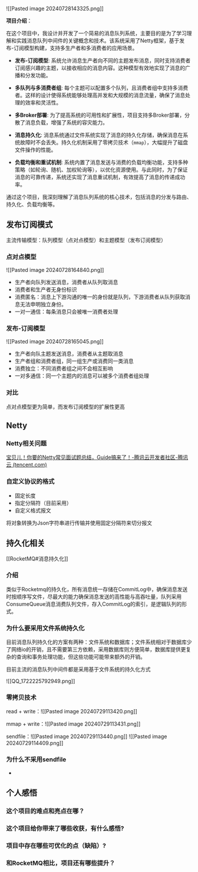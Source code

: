 ![[Pasted image 20240728143325.png]]

**项目介绍**：

在这个项目中，我设计并开发了一个简易的消息队列系统，主要目的是为了学习理解和实践消息队列中间件的关键概念和技术。该系统采用了Netty框架，基于发布-订阅模型构建，支持多生产者和多消费者的应用场景。
- **发布-订阅模型**: 系统允许消息生产者向不同的主题发布消息，同时支持消费者订阅感兴趣的主题，以接收相应的消息内容。这种模型有效地实现了消息的广播和分发功能。
    
- **多队列与多消费者组**: 每个主题可以配置多个队列，且消费者组中支持多消费者。这样的设计使得系统能够处理高并发和大规模的消息流量，确保了消息处理的效率和灵活性。
    
- **多Broker部署**: 为了提高系统的可用性和扩展性，项目支持多Broker部署，分散了消息负载，增强了系统的容灾能力。
    
- **消息持久化**: 消息系统通过文件系统实现了消息的持久化存储，确保消息在系统故障时不会丢失。持久化机制采用了零拷贝技术（`mmap`），大幅提升了磁盘文件操作的性能。
    
- **负载均衡和重试机制**: 系统内置了消息发送与消费的负载均衡功能，支持多种策略（如轮询、随机、加权轮询等），以优化资源使用。与此同时，为了保证消息的可靠传递，系统还实现了消息重试机制，有效提高了消息的传递成功率。

通过这个项目，我深刻理解了消息队列系统的核心技术，包括消息的分发与路由、持久化、负载均衡等。

## 发布订阅模式

主流传输模型：队列模型（点对点模型）和主题模型（发布订阅模型）

### 点对点模型

![[Pasted image 20240728164840.png]]

- 生产者向队列发送消息，消费者从队列取消息
- 消费者和生产者无身份标识
- 消费匿名：消息上下游沟通的唯一的身份就是队列，下游消费者从队列获取消息无法申明独立身份。
- 一对一通信：每条消息只会被唯一消费者处理

### 发布-订阅模型 

![[Pasted image 20240728165045.png]]

- 生产者向队主题发送消息，消费者从主题取消息 
- 生产者组和消费者组，同一组生产或消费同一类消息
- 消费独立：不同消费者组之间不会相互影响
- 一对多通信：同一个主题内的消息可以被多个消费者组处理

### 对比

点对点模型更为简单，而发布订阅模型的扩展性更高

## Netty

### Netty相关问题

[宝贝儿！你要的Netty常见面试题总结，Guide搞来了！-腾讯云开发者社区-腾讯云 (tencent.com)](https://cloud.tencent.com/developer/article/1648319)

### 自定义协议的格式

- 固定长度
- 指定分隔符（目前采用）
- 自定义格式报文

将对象转换为Json字符串进行传输并使用固定分隔符来切分报文

## 持久化相关

[[RocketMQ#消息持久化]]

### 介绍

类似于Rocketmq的持久化，所有消息统一存储在CommitLog中，确保消息发送时按顺序写文件，尽最大的能力确保消息发送的高性能与高吞吐量，队列采用ConsumeQueue消息消费队列文件，存入CommitLog的索引，是逻辑队列的形式。

### 为什么要采用文件系统持久化

目前消息队列持久化的方案有两种：文件系统和数据库；文件系统相对于数据库少了网络io的开销，且不需要第三方依赖，采用数据库则方便简单，数据库提供更复杂的查询和事务处理功能，但这些功能可能带来额外的开销。

目前主流的消息队列中间件都是采用基于文件系统的持久化方式

![[QQ_1722225792949.png]]

### 零拷贝技术
read + write：![[Pasted image 20240729113420.png]]

mmap + write：![[Pasted image 20240729113431.png]]

sendfile：![[Pasted image 20240729113440.png]]
![[Pasted image 20240729114409.png]]

### 为什么不采用sendfile

- 

## 个人感悟

### 这个项目的难点和亮点在哪？

### 这个项目给你带来了哪些收获，有什么感悟?

### 项目中存在哪些可优化的点（缺陷）?

### 和RocketMQ相比，项目还有哪些提升？